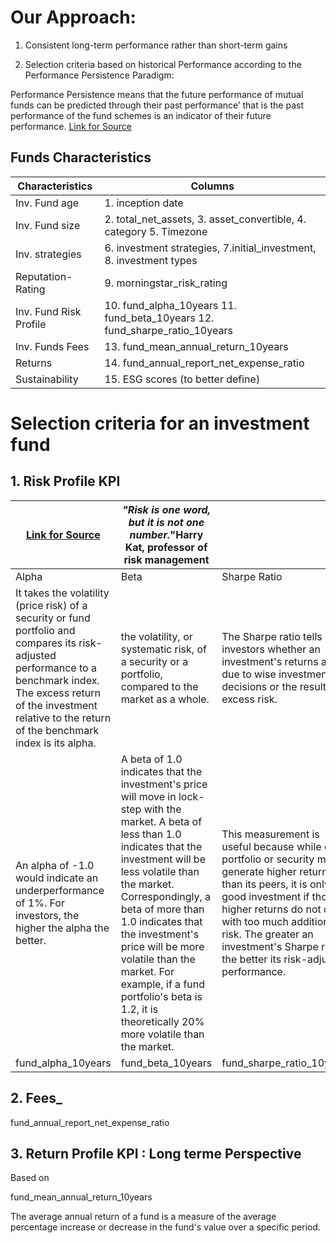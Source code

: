 # Our Approach:  
1. Consistent long-term performance rather than short-term gains

2. Selection criteria based on historical Performance according to the Performance Persistence Paradigm: 

Performance Persistence means that the future performance of mutual funds can be predicted through their
past performance’ that is the past performance of the fund schemes is an indicator of their future
performance.
[Link for Source](https://www.researchgate.net/publication/325115723_A_Review_of_Performance_Indicators_of_Mutual_Funds)

## Funds Characteristics 

|Characteristics | Columns|
|---|---|
|Inv. Fund age |1. inception date|
|Inv. Fund size |2. total_net_assets, 3. asset_convertible,  4. category 5. Timezone|
|Inv. strategies | 6. investment strategies, 7.initial_investment, 8. investment types  |
|Reputation- Rating|9. morningstar_risk_rating|
|Inv. Fund Risk Profile| 10. fund_alpha_10years	11. fund_beta_10years 12. fund_sharpe_ratio_10years|  
|Inv. Funds Fees| 13. fund_mean_annual_return_10years|
|Returns| 14. fund_annual_report_net_expense_ratio|
|Sustainability| 15. ESG scores (to better define)|

# Selection criteria for an investment fund

## __1. Risk Profile KPI__ 
|[Link for Source](https://www.investopedia.com/investing/measure-mutual-fund-risk/)| _"Risk is one word, but it is not one number._"Harry Kat, professor of risk management  |  |
|---|---|---|
|Alpha|Beta|Sharpe Ratio|
|It takes the volatility (price risk) of a security or fund portfolio and compares its risk-adjusted performance to a benchmark index. The excess return of the investment relative to the return of the benchmark index is its alpha.| the volatility, or systematic risk, of a security or a portfolio, compared to the market as a whole.|The Sharpe ratio tells investors whether an investment's returns are due to wise investment decisions or the result of excess risk.|
| An alpha of -1.0 would indicate an underperformance of 1%. For investors, the higher the alpha the better.|A beta of 1.0 indicates that the investment's price will move in lock-step with the market. A beta of less than 1.0 indicates that the investment will be less volatile than the market. Correspondingly, a beta of more than 1.0 indicates that the investment's price will be more volatile than the market. For example, if a fund portfolio's beta is 1.2, it is theoretically 20% more volatile than the market.| This measurement is useful because while one portfolio or security may generate higher returns than its peers, it is only a good investment if those higher returns do not come with too much additional risk. The greater an investment's Sharpe ratio, the better its risk-adjusted performance.|
|fund_alpha_10years|fund_beta_10years|fund_sharpe_ratio_10years	| 

## __2. Fees___

fund_annual_report_net_expense_ratio
## __3. Return Profile KPI__ : Long terme Perspective
Based on 

fund_mean_annual_return_10years	

The average annual return of a fund is a measure of the average percentage increase or decrease in the fund's value over a specific period.	





